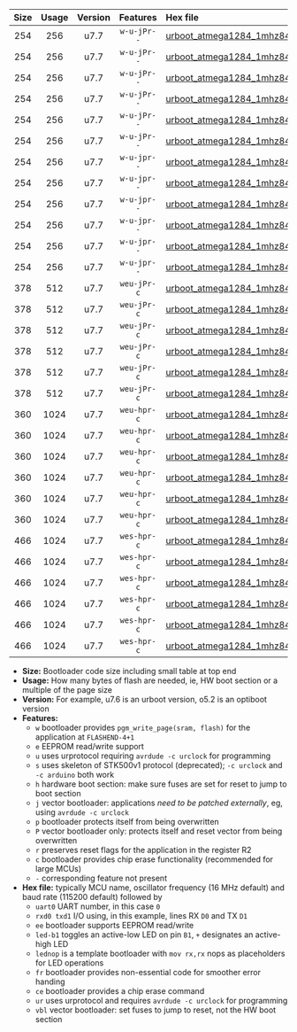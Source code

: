 |Size|Usage|Version|Features|Hex file|
|:-:|:-:|:-:|:-:|:--|
|254|256|u7.7|`w-u-jPr--`|[urboot_atmega1284_1mhz8432_2400bps_uart0_rxd0_txd1_led+b0_ur_vbl.hex](https://raw.githubusercontent.com/stefanrueger/urboot.hex/main/mcus/atmega1284/fcpu_1mhz8432/2400_bps/urboot_atmega1284_1mhz8432_2400bps_uart0_rxd0_txd1_led+b0_ur_vbl.hex)|
|254|256|u7.7|`w-u-jPr--`|[urboot_atmega1284_1mhz8432_2400bps_uart0_rxd0_txd1_led+b7_ur_vbl.hex](https://raw.githubusercontent.com/stefanrueger/urboot.hex/main/mcus/atmega1284/fcpu_1mhz8432/2400_bps/urboot_atmega1284_1mhz8432_2400bps_uart0_rxd0_txd1_led+b7_ur_vbl.hex)|
|254|256|u7.7|`w-u-jPr--`|[urboot_atmega1284_1mhz8432_2400bps_uart0_rxd0_txd1_lednop_ur_vbl.hex](https://raw.githubusercontent.com/stefanrueger/urboot.hex/main/mcus/atmega1284/fcpu_1mhz8432/2400_bps/urboot_atmega1284_1mhz8432_2400bps_uart0_rxd0_txd1_lednop_ur_vbl.hex)|
|254|256|u7.7|`w-u-jPr--`|[urboot_atmega1284_1mhz8432_2400bps_uart1_rxd2_txd3_led+b0_ur_vbl.hex](https://raw.githubusercontent.com/stefanrueger/urboot.hex/main/mcus/atmega1284/fcpu_1mhz8432/2400_bps/urboot_atmega1284_1mhz8432_2400bps_uart1_rxd2_txd3_led+b0_ur_vbl.hex)|
|254|256|u7.7|`w-u-jPr--`|[urboot_atmega1284_1mhz8432_2400bps_uart1_rxd2_txd3_led+b7_ur_vbl.hex](https://raw.githubusercontent.com/stefanrueger/urboot.hex/main/mcus/atmega1284/fcpu_1mhz8432/2400_bps/urboot_atmega1284_1mhz8432_2400bps_uart1_rxd2_txd3_led+b7_ur_vbl.hex)|
|254|256|u7.7|`w-u-jPr--`|[urboot_atmega1284_1mhz8432_2400bps_uart1_rxd2_txd3_lednop_ur_vbl.hex](https://raw.githubusercontent.com/stefanrueger/urboot.hex/main/mcus/atmega1284/fcpu_1mhz8432/2400_bps/urboot_atmega1284_1mhz8432_2400bps_uart1_rxd2_txd3_lednop_ur_vbl.hex)|
|254|256|u7.7|`w-u-jpr--`|[urboot_atmega1284_1mhz8432_2400bps_uart0_rxd0_txd1_led+b0_fr_ur_vbl.hex](https://raw.githubusercontent.com/stefanrueger/urboot.hex/main/mcus/atmega1284/fcpu_1mhz8432/2400_bps/urboot_atmega1284_1mhz8432_2400bps_uart0_rxd0_txd1_led+b0_fr_ur_vbl.hex)|
|254|256|u7.7|`w-u-jpr--`|[urboot_atmega1284_1mhz8432_2400bps_uart0_rxd0_txd1_led+b7_fr_ur_vbl.hex](https://raw.githubusercontent.com/stefanrueger/urboot.hex/main/mcus/atmega1284/fcpu_1mhz8432/2400_bps/urboot_atmega1284_1mhz8432_2400bps_uart0_rxd0_txd1_led+b7_fr_ur_vbl.hex)|
|254|256|u7.7|`w-u-jpr--`|[urboot_atmega1284_1mhz8432_2400bps_uart0_rxd0_txd1_lednop_fr_ur_vbl.hex](https://raw.githubusercontent.com/stefanrueger/urboot.hex/main/mcus/atmega1284/fcpu_1mhz8432/2400_bps/urboot_atmega1284_1mhz8432_2400bps_uart0_rxd0_txd1_lednop_fr_ur_vbl.hex)|
|254|256|u7.7|`w-u-jpr--`|[urboot_atmega1284_1mhz8432_2400bps_uart1_rxd2_txd3_led+b0_fr_ur_vbl.hex](https://raw.githubusercontent.com/stefanrueger/urboot.hex/main/mcus/atmega1284/fcpu_1mhz8432/2400_bps/urboot_atmega1284_1mhz8432_2400bps_uart1_rxd2_txd3_led+b0_fr_ur_vbl.hex)|
|254|256|u7.7|`w-u-jpr--`|[urboot_atmega1284_1mhz8432_2400bps_uart1_rxd2_txd3_led+b7_fr_ur_vbl.hex](https://raw.githubusercontent.com/stefanrueger/urboot.hex/main/mcus/atmega1284/fcpu_1mhz8432/2400_bps/urboot_atmega1284_1mhz8432_2400bps_uart1_rxd2_txd3_led+b7_fr_ur_vbl.hex)|
|254|256|u7.7|`w-u-jpr--`|[urboot_atmega1284_1mhz8432_2400bps_uart1_rxd2_txd3_lednop_fr_ur_vbl.hex](https://raw.githubusercontent.com/stefanrueger/urboot.hex/main/mcus/atmega1284/fcpu_1mhz8432/2400_bps/urboot_atmega1284_1mhz8432_2400bps_uart1_rxd2_txd3_lednop_fr_ur_vbl.hex)|
|378|512|u7.7|`weu-jPr-c`|[urboot_atmega1284_1mhz8432_2400bps_uart0_rxd0_txd1_ee_led+b0_fr_ce_ur_vbl.hex](https://raw.githubusercontent.com/stefanrueger/urboot.hex/main/mcus/atmega1284/fcpu_1mhz8432/2400_bps/urboot_atmega1284_1mhz8432_2400bps_uart0_rxd0_txd1_ee_led+b0_fr_ce_ur_vbl.hex)|
|378|512|u7.7|`weu-jPr-c`|[urboot_atmega1284_1mhz8432_2400bps_uart0_rxd0_txd1_ee_led+b7_fr_ce_ur_vbl.hex](https://raw.githubusercontent.com/stefanrueger/urboot.hex/main/mcus/atmega1284/fcpu_1mhz8432/2400_bps/urboot_atmega1284_1mhz8432_2400bps_uart0_rxd0_txd1_ee_led+b7_fr_ce_ur_vbl.hex)|
|378|512|u7.7|`weu-jPr-c`|[urboot_atmega1284_1mhz8432_2400bps_uart0_rxd0_txd1_ee_lednop_fr_ce_ur_vbl.hex](https://raw.githubusercontent.com/stefanrueger/urboot.hex/main/mcus/atmega1284/fcpu_1mhz8432/2400_bps/urboot_atmega1284_1mhz8432_2400bps_uart0_rxd0_txd1_ee_lednop_fr_ce_ur_vbl.hex)|
|378|512|u7.7|`weu-jPr-c`|[urboot_atmega1284_1mhz8432_2400bps_uart1_rxd2_txd3_ee_led+b0_fr_ce_ur_vbl.hex](https://raw.githubusercontent.com/stefanrueger/urboot.hex/main/mcus/atmega1284/fcpu_1mhz8432/2400_bps/urboot_atmega1284_1mhz8432_2400bps_uart1_rxd2_txd3_ee_led+b0_fr_ce_ur_vbl.hex)|
|378|512|u7.7|`weu-jPr-c`|[urboot_atmega1284_1mhz8432_2400bps_uart1_rxd2_txd3_ee_led+b7_fr_ce_ur_vbl.hex](https://raw.githubusercontent.com/stefanrueger/urboot.hex/main/mcus/atmega1284/fcpu_1mhz8432/2400_bps/urboot_atmega1284_1mhz8432_2400bps_uart1_rxd2_txd3_ee_led+b7_fr_ce_ur_vbl.hex)|
|378|512|u7.7|`weu-jPr-c`|[urboot_atmega1284_1mhz8432_2400bps_uart1_rxd2_txd3_ee_lednop_fr_ce_ur_vbl.hex](https://raw.githubusercontent.com/stefanrueger/urboot.hex/main/mcus/atmega1284/fcpu_1mhz8432/2400_bps/urboot_atmega1284_1mhz8432_2400bps_uart1_rxd2_txd3_ee_lednop_fr_ce_ur_vbl.hex)|
|360|1024|u7.7|`weu-hpr-c`|[urboot_atmega1284_1mhz8432_2400bps_uart0_rxd0_txd1_ee_led+b0_fr_ce_ur.hex](https://raw.githubusercontent.com/stefanrueger/urboot.hex/main/mcus/atmega1284/fcpu_1mhz8432/2400_bps/urboot_atmega1284_1mhz8432_2400bps_uart0_rxd0_txd1_ee_led+b0_fr_ce_ur.hex)|
|360|1024|u7.7|`weu-hpr-c`|[urboot_atmega1284_1mhz8432_2400bps_uart0_rxd0_txd1_ee_led+b7_fr_ce_ur.hex](https://raw.githubusercontent.com/stefanrueger/urboot.hex/main/mcus/atmega1284/fcpu_1mhz8432/2400_bps/urboot_atmega1284_1mhz8432_2400bps_uart0_rxd0_txd1_ee_led+b7_fr_ce_ur.hex)|
|360|1024|u7.7|`weu-hpr-c`|[urboot_atmega1284_1mhz8432_2400bps_uart0_rxd0_txd1_ee_lednop_fr_ce_ur.hex](https://raw.githubusercontent.com/stefanrueger/urboot.hex/main/mcus/atmega1284/fcpu_1mhz8432/2400_bps/urboot_atmega1284_1mhz8432_2400bps_uart0_rxd0_txd1_ee_lednop_fr_ce_ur.hex)|
|360|1024|u7.7|`weu-hpr-c`|[urboot_atmega1284_1mhz8432_2400bps_uart1_rxd2_txd3_ee_led+b0_fr_ce_ur.hex](https://raw.githubusercontent.com/stefanrueger/urboot.hex/main/mcus/atmega1284/fcpu_1mhz8432/2400_bps/urboot_atmega1284_1mhz8432_2400bps_uart1_rxd2_txd3_ee_led+b0_fr_ce_ur.hex)|
|360|1024|u7.7|`weu-hpr-c`|[urboot_atmega1284_1mhz8432_2400bps_uart1_rxd2_txd3_ee_led+b7_fr_ce_ur.hex](https://raw.githubusercontent.com/stefanrueger/urboot.hex/main/mcus/atmega1284/fcpu_1mhz8432/2400_bps/urboot_atmega1284_1mhz8432_2400bps_uart1_rxd2_txd3_ee_led+b7_fr_ce_ur.hex)|
|360|1024|u7.7|`weu-hpr-c`|[urboot_atmega1284_1mhz8432_2400bps_uart1_rxd2_txd3_ee_lednop_fr_ce_ur.hex](https://raw.githubusercontent.com/stefanrueger/urboot.hex/main/mcus/atmega1284/fcpu_1mhz8432/2400_bps/urboot_atmega1284_1mhz8432_2400bps_uart1_rxd2_txd3_ee_lednop_fr_ce_ur.hex)|
|466|1024|u7.7|`wes-hpr-c`|[urboot_atmega1284_1mhz8432_2400bps_uart0_rxd0_txd1_ee_led+b0_fr_ce.hex](https://raw.githubusercontent.com/stefanrueger/urboot.hex/main/mcus/atmega1284/fcpu_1mhz8432/2400_bps/urboot_atmega1284_1mhz8432_2400bps_uart0_rxd0_txd1_ee_led+b0_fr_ce.hex)|
|466|1024|u7.7|`wes-hpr-c`|[urboot_atmega1284_1mhz8432_2400bps_uart0_rxd0_txd1_ee_led+b7_fr_ce.hex](https://raw.githubusercontent.com/stefanrueger/urboot.hex/main/mcus/atmega1284/fcpu_1mhz8432/2400_bps/urboot_atmega1284_1mhz8432_2400bps_uart0_rxd0_txd1_ee_led+b7_fr_ce.hex)|
|466|1024|u7.7|`wes-hpr-c`|[urboot_atmega1284_1mhz8432_2400bps_uart0_rxd0_txd1_ee_lednop_fr_ce.hex](https://raw.githubusercontent.com/stefanrueger/urboot.hex/main/mcus/atmega1284/fcpu_1mhz8432/2400_bps/urboot_atmega1284_1mhz8432_2400bps_uart0_rxd0_txd1_ee_lednop_fr_ce.hex)|
|466|1024|u7.7|`wes-hpr-c`|[urboot_atmega1284_1mhz8432_2400bps_uart1_rxd2_txd3_ee_led+b0_fr_ce.hex](https://raw.githubusercontent.com/stefanrueger/urboot.hex/main/mcus/atmega1284/fcpu_1mhz8432/2400_bps/urboot_atmega1284_1mhz8432_2400bps_uart1_rxd2_txd3_ee_led+b0_fr_ce.hex)|
|466|1024|u7.7|`wes-hpr-c`|[urboot_atmega1284_1mhz8432_2400bps_uart1_rxd2_txd3_ee_led+b7_fr_ce.hex](https://raw.githubusercontent.com/stefanrueger/urboot.hex/main/mcus/atmega1284/fcpu_1mhz8432/2400_bps/urboot_atmega1284_1mhz8432_2400bps_uart1_rxd2_txd3_ee_led+b7_fr_ce.hex)|
|466|1024|u7.7|`wes-hpr-c`|[urboot_atmega1284_1mhz8432_2400bps_uart1_rxd2_txd3_ee_lednop_fr_ce.hex](https://raw.githubusercontent.com/stefanrueger/urboot.hex/main/mcus/atmega1284/fcpu_1mhz8432/2400_bps/urboot_atmega1284_1mhz8432_2400bps_uart1_rxd2_txd3_ee_lednop_fr_ce.hex)|

- **Size:** Bootloader code size including small table at top end
- **Usage:** How many bytes of flash are needed, ie, HW boot section or a multiple of the page size
- **Version:** For example, u7.6 is an urboot version, o5.2 is an optiboot version
- **Features:**
  + `w` bootloader provides `pgm_write_page(sram, flash)` for the application at `FLASHEND-4+1`
  + `e` EEPROM read/write support
  + `u` uses urprotocol requiring `avrdude -c urclock` for programming
  + `s` uses skeleton of STK500v1 protocol (deprecated); `-c urclock` and `-c arduino` both work
  + `h` hardware boot section: make sure fuses are set for reset to jump to boot section
  + `j` vector bootloader: applications *need to be patched externally*, eg, using `avrdude -c urclock`
  + `p` bootloader protects itself from being overwritten
  + `P` vector bootloader only: protects itself and reset vector from being overwritten
  + `r` preserves reset flags for the application in the register R2
  + `c` bootloader provides chip erase functionality (recommended for large MCUs)
  + `-` corresponding feature not present
- **Hex file:** typically MCU name, oscillator frequency (16 MHz default) and baud rate (115200 default) followed by
  + `uart0` UART number, in this case `0`
  + `rxd0 txd1` I/O using, in this example, lines RX `D0` and TX `D1`
  + `ee` bootloader supports EEPROM read/write
  + `led-b1` toggles an active-low LED on pin `B1`, `+` designates an active-high LED
  + `lednop` is a template bootloader with `mov rx,rx` nops as placeholders for LED operations
  + `fr` bootloader provides non-essential code for smoother error handing
  + `ce` bootloader provides a chip erase command
  + `ur` uses urprotocol and requires `avrdude -c urclock` for programming
  + `vbl` vector bootloader: set fuses to jump to reset, not the HW boot section
